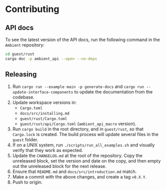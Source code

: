 # Contributing

## API docs

To see the latest version of the API docs, run the following command in the `Ambient` repository:

```sh
cd guest/rust
cargo doc -p ambient_api --open --no-deps
```

## Releasing

1. Run `cargo run --example main -p generate-docs` and `cargo run -- update-interface-components` to update the documentation from the codebase.
2. Update workspace versions in:
   - `Cargo.toml`
   - `docs/src/installing.md`
   - `guest/rust/Cargo.toml`
   - `guest/rust/api/Cargo.toml` (`ambient_api_macro` version).
3. Run `cargo build` in the root directory, and in `guest/rust`, so that `Cargo.lock` is created. The build process will update several files in the `guest` folder.
4. If on a UNIX system, run `./scripts/run_all_examples.sh` and visually verify that they work as expected.
5. Update the `CHANGELOG.md` at the root of the repository. Copy the unreleased block, set the version and date on the copy, and then empty out the unreleased block for the next release.
6. Ensure that `README.md` and `docs/src/introduction.md` match.
7. Make a commit with the above changes, and create a tag `v0.X.Y`.
8. Push to origin.
